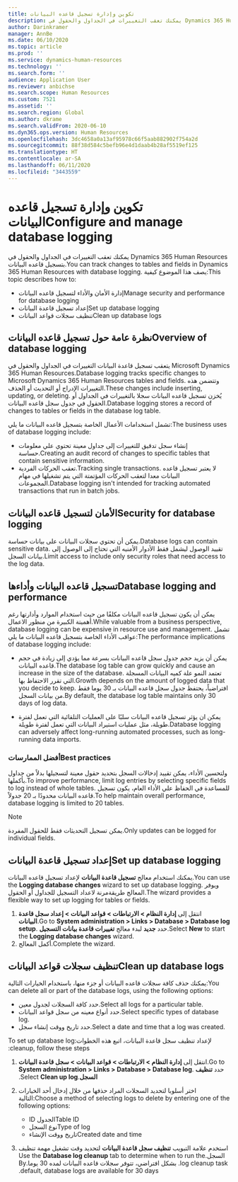 ```yaml
---
title: تكوين وإدارة تسجيل قاعده البيانات
description: يمكنك تعقب التغييرات في الجداول والحقول في Dynamics 365 Human Resources بتسجيل قاعده البيانات.
author: Darinkramer
manager: AnnBe
ms.date: 06/10/2020
ms.topic: article
ms.prod: ''
ms.service: dynamics-human-resources
ms.technology: ''
ms.search.form: ''
audience: Application User
ms.reviewer: anbichse
ms.search.scope: Human Resources
ms.custom: 7521
ms.assetid: ''
ms.search.region: Global
ms.author: dkrame
ms.search.validFrom: 2020-06-10
ms.dyn365.ops.version: Human Resources
ms.openlocfilehash: 3dc4658a0a13af95978c66f5aab882902f754a2d
ms.sourcegitcommit: 88f38d584c5befb96e4d1daab4b28af5519ef125
ms.translationtype: HT
ms.contentlocale: ar-SA
ms.lasthandoff: 06/11/2020
ms.locfileid: "3443559"
---
```

# <a name="configure-and-manage-database-logging"></a><span data-ttu-id="01c68-103">تكوين وإدارة تسجيل قاعده البيانات</span><span class="sxs-lookup"><span data-stu-id="01c68-103">Configure and manage database logging</span></span>

<span data-ttu-id="01c68-104">يمكنك تعقب التغييرات في الجداول والحقول في Dynamics 365 Human Resources بتسجيل قاعده البيانات.</span><span class="sxs-lookup"><span data-stu-id="01c68-104">You can track changes to tables and fields in Dynamics 365 Human Resources with database logging.</span></span> <span data-ttu-id="01c68-105">يصف هذا الموضوع كيفية:</span><span class="sxs-lookup"><span data-stu-id="01c68-105">This topic describes how to:</span></span>

- <span data-ttu-id="01c68-106">إدارة الأمان والأداء لتسجيل قاعده البيانات</span><span class="sxs-lookup"><span data-stu-id="01c68-106">Manage security and performance for database logging</span></span>
- <span data-ttu-id="01c68-107">إعداد تسجيل قاعدة البيانات</span><span class="sxs-lookup"><span data-stu-id="01c68-107">Set up database logging</span></span>
- <span data-ttu-id="01c68-108">تنظيف سجلات قواعد البيانات</span><span class="sxs-lookup"><span data-stu-id="01c68-108">Clean up database logs</span></span>

## <a name="overview-of-database-logging"></a><span data-ttu-id="01c68-109">نظرة عامة حول تسجيل قاعده البيانات</span><span class="sxs-lookup"><span data-stu-id="01c68-109">Overview of database logging</span></span>

<span data-ttu-id="01c68-110">يتعقب تسجيل قاعدة البيانات التغييرات في الجداول والحقول في Microsoft Dynamics 365 Human Resources.</span><span class="sxs-lookup"><span data-stu-id="01c68-110">Database logging tracks specific changes to Microsoft Dynamics 365 Human Resources tables and fields.</span></span> <span data-ttu-id="01c68-111">وتتضمن هذه التغييرات الإدراج أو التحديث أو الحذف.</span><span class="sxs-lookup"><span data-stu-id="01c68-111">These changes include inserting, updating, or deleting.</span></span> <span data-ttu-id="01c68-112">يُخزن تسجيل قاعده البيانات سجلا بالتغييرات في الجداول أو الحقول في جدول سجل قاعده البيانات.</span><span class="sxs-lookup"><span data-stu-id="01c68-112">Database logging stores a record of changes to tables or fields in the database log table.</span></span>

<span data-ttu-id="01c68-113">تشمل استخدامات الأعمال الخاصة بتسجيل قاعده البيانات ما يلي:</span><span class="sxs-lookup"><span data-stu-id="01c68-113">The business uses of database logging include:</span></span>

- <span data-ttu-id="01c68-114">إنشاء سجل تدقيق للتغييرات إلى جداول معينة تحتوي علي معلومات حساسة.</span><span class="sxs-lookup"><span data-stu-id="01c68-114">Creating an audit record of changes to specific tables that contain sensitive information.</span></span>
- <span data-ttu-id="01c68-115">تعقب الحركات الفردية.</span><span class="sxs-lookup"><span data-stu-id="01c68-115">Tracking single transactions.</span></span> <span data-ttu-id="01c68-116">لا يعتبر تسجيل قاعده البيانات معدا لتعقب الحركات المؤتمتة التي يتم تشغيلها في مهام المجموعات.</span><span class="sxs-lookup"><span data-stu-id="01c68-116">Database logging isn't intended for tracking automated transactions that run in batch jobs.</span></span>

## <a name="security-for-database-logging"></a><span data-ttu-id="01c68-117">الأمان لتسجيل قاعده البيانات</span><span class="sxs-lookup"><span data-stu-id="01c68-117">Security for database logging</span></span>

<span data-ttu-id="01c68-118">يمكن أن تحتوي سجلات البيانات على بيانات حساسة.</span><span class="sxs-lookup"><span data-stu-id="01c68-118">Database logs can contain sensitive data.</span></span> <span data-ttu-id="01c68-119">تقييد الوصول ليشمل فقط الأدوار الأمنيه التي تحتاج إلى الوصول إلى بيانات السجل.</span><span class="sxs-lookup"><span data-stu-id="01c68-119">Limit access to include only security roles that need access to the log data.</span></span>

## <a name="database-logging-and-performance"></a><span data-ttu-id="01c68-120">تسجيل قاعده البيانات وأداءها</span><span class="sxs-lookup"><span data-stu-id="01c68-120">Database logging and performance</span></span>

<span data-ttu-id="01c68-121">يمكن أن يكون تسجيل قاعده البيانات مكلفًا من حيث استخدام الموارد وأدارتها رغم أهميتة الكبيرة من منظور الاعمال.</span><span class="sxs-lookup"><span data-stu-id="01c68-121">While valuable from a business perspective, database logging can be expensive in resource use and management.</span></span> <span data-ttu-id="01c68-122">تشمل عواقب الأداء الخاصة بتسجيل قاعده البيانات ما يلي:</span><span class="sxs-lookup"><span data-stu-id="01c68-122">The performance implications of database logging include:</span></span>

- <span data-ttu-id="01c68-123">يمكن أن يزيد حجم جدول سجل قاعده البيانات بسرعة مما يؤدي إلى زيادة في حجم قاعده البيانات.</span><span class="sxs-lookup"><span data-stu-id="01c68-123">The database log table can grow quickly and cause an increase in the size of the database.</span></span> <span data-ttu-id="01c68-124">تعتمد النمو علة كميه البيانات المسجلة التي تقرر الاحتفاظ بها.</span><span class="sxs-lookup"><span data-stu-id="01c68-124">Growth depends on the amount of logged data that you decide to keep.</span></span> <span data-ttu-id="01c68-125">افتراضياً، يحتفظ جدول سجل قاعده البيانات بـ 30 يوما فقط من بيانات السجل.</span><span class="sxs-lookup"><span data-stu-id="01c68-125">By default, the database log table maintains only 30 days of log data.</span></span> 

- <span data-ttu-id="01c68-126">يمكن ان يؤثر تسجيل قاعده البيانات سلبًا على العمليات التلقائية التي تعمل لفترة طويلة‬، مثل عمليات استيراد البيانات التي تعمل لفترة طويلة‬.</span><span class="sxs-lookup"><span data-stu-id="01c68-126">Database logging can adversely affect long-running automated processes, such as long-running data imports.</span></span>

### <a name="best-practices"></a><span data-ttu-id="01c68-127">أفضل الممارسات</span><span class="sxs-lookup"><span data-stu-id="01c68-127">Best practices</span></span>

<span data-ttu-id="01c68-128">ولتحسين الأداء، يمكن تقييد إدخالات السجل بتحديد حقول معينة لتسجيلها بدلاً من جداول بأكملها.</span><span class="sxs-lookup"><span data-stu-id="01c68-128">To improve performance, limit log entries by selecting specific fields to log instead of whole tables.</span></span> <span data-ttu-id="01c68-129">للمساعدة في الحفاظ علي الأداء العام، يكون تسجيل قاعده البيانات محدودًا بـ 20 جدولاً.</span><span class="sxs-lookup"><span data-stu-id="01c68-129">To help maintain overall performance, database logging is limited to 20 tables.</span></span>

> [!NOTE]
> <span data-ttu-id="01c68-130">يمكن تسجيل التحديثات فقط للحقول المفردة.</span><span class="sxs-lookup"><span data-stu-id="01c68-130">Only updates can be logged for individual fields.</span></span>

## <a name="set-up-database-logging"></a><span data-ttu-id="01c68-131">إعداد تسجيل قاعدة البيانات</span><span class="sxs-lookup"><span data-stu-id="01c68-131">Set up database logging</span></span>

<span data-ttu-id="01c68-132">يمكنك استخدام معالج **تسجيل قاعدة البيانات** لإعداد تسجيل قاعده البيانات.</span><span class="sxs-lookup"><span data-stu-id="01c68-132">You can use the **Logging database changes** wizard to set up database logging.</span></span> <span data-ttu-id="01c68-133">ويوفر المعالج طريقةمرنة لاعداد التسجيل للجداول أو الحقول.</span><span class="sxs-lookup"><span data-stu-id="01c68-133">The wizard provides a flexible way to set up logging for tables or fields.</span></span>

1. <span data-ttu-id="01c68-134">انتقل إلى **إدارة النظام > الارتباطات > قواعد البيانات > إعداد سجل قاعدة البيانات**.</span><span class="sxs-lookup"><span data-stu-id="01c68-134">Go to **System administration > Links > Database > Database log setup**.</span></span> <span data-ttu-id="01c68-135">حدد **جديد** لبدء معالج **تغييرات قاعدة بيانات التسجيل**.</span><span class="sxs-lookup"><span data-stu-id="01c68-135">Select **New** to start the **Logging database changes** wizard.</span></span>
2. <span data-ttu-id="01c68-136">أكمل المعالج.</span><span class="sxs-lookup"><span data-stu-id="01c68-136">Complete the wizard.</span></span>

## <a name="clean-up-database-logs"></a><span data-ttu-id="01c68-137">تنظيف سجلات قواعد البيانات</span><span class="sxs-lookup"><span data-stu-id="01c68-137">Clean up database logs</span></span>

<span data-ttu-id="01c68-138">يمكنك حذف كافة سجلات قاعده البيانات أو جزء منها، باستخدام الخيارات التالية:</span><span class="sxs-lookup"><span data-stu-id="01c68-138">You can delete all or part of the database logs, using the following options:</span></span>

- <span data-ttu-id="01c68-139">حدد كافة السجلات لجدول معين.</span><span class="sxs-lookup"><span data-stu-id="01c68-139">Select all logs for a particular table.</span></span>
- <span data-ttu-id="01c68-140">حدد أنواع معينه من سجل قواعد البيانات.</span><span class="sxs-lookup"><span data-stu-id="01c68-140">Select specific types of database log.</span></span>
- <span data-ttu-id="01c68-141">حدد تاريخ ووقت إنشاء سجل.</span><span class="sxs-lookup"><span data-stu-id="01c68-141">Select a date and time that a log was created.</span></span>

<span data-ttu-id="01c68-142">لإعداد ‏‫تنظيف سجل قاعدة البيانات، اتبع هذه الخطوات:</span><span class="sxs-lookup"><span data-stu-id="01c68-142">To set up database log cleanup, follow these steps:</span></span> 

1. <span data-ttu-id="01c68-143">انتقل إلى **إدارة النظام > الارتباطات > قواعد البيانات > سجل قاعدة البيانات**.</span><span class="sxs-lookup"><span data-stu-id="01c68-143">Go to **System administration > Links > Database > Database log**.</span></span> <span data-ttu-id="01c68-144">حدد **‏‫تنظيف السجل**.</span><span class="sxs-lookup"><span data-stu-id="01c68-144">Select **Clean up log**.</span></span>

2. <span data-ttu-id="01c68-145">اختر أسلوبا لتحديد السجلات المراد حذفها من خلال إدخال أحد الخيارات التالية:</span><span class="sxs-lookup"><span data-stu-id="01c68-145">Choose a method of selecting logs to delete by entering one of the following options:</span></span>

   - <span data-ttu-id="01c68-146">ID الجدول</span><span class="sxs-lookup"><span data-stu-id="01c68-146">Table ID</span></span>
   - <span data-ttu-id="01c68-147">نوع السجل</span><span class="sxs-lookup"><span data-stu-id="01c68-147">Type of log</span></span>
   - <span data-ttu-id="01c68-148">تاريخ  ووقت الإنشاء</span><span class="sxs-lookup"><span data-stu-id="01c68-148">Created date and time</span></span>

3. <span data-ttu-id="01c68-149">استخدم علامة التبويب **‏‫تنظيف سجل قاعدة البيانات** لتحديد وقت تشغيل مهمة تنظيف السجل.</span><span class="sxs-lookup"><span data-stu-id="01c68-149">Use the **Database log cleanup** tab to determine when to run the log cleanup task.</span></span> <span data-ttu-id="01c68-150">بشكل افتراضي، تتوفر سجلات قاعده البيانات لمده 30 يوما.</span><span class="sxs-lookup"><span data-stu-id="01c68-150">By default, database logs are available for 30 days.</span></span>
